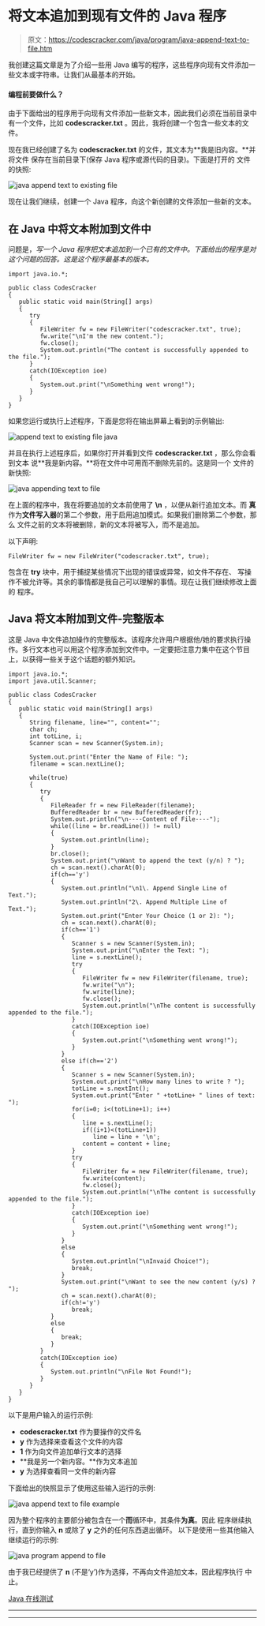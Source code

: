 # 将文本追加到现有文件的 Java 程序

> 原文：<https://codescracker.com/java/program/java-append-text-to-file.htm>

我创建这篇文章是为了介绍一些用 Java 编写的程序，这些程序向现有文件添加一些文本或字符串。让我们从最基本的开始。

#### 编程前要做什么？

由于下面给出的程序用于向现有文件添加一些新文本，因此我们必须在当前目录中有一个文件，比如 **codescracker.txt** 。因此，我将创建一个包含一些文本的文件。

现在我已经创建了名为 **codescracker.txt** 的文件，其文本为**我是旧内容。**并将文件 保存在当前目录下(保存 Java 程序或源代码的目录)。下面是打开的 文件的快照:

![java append text to existing file](img/f3f5d17d20274066a28f114b34deb5a1.png)

现在让我们继续，创建一个 Java 程序，向这个新创建的文件添加一些新的文本。

## 在 Java 中将文本附加到文件中

问题是，*写一个 Java 程序把文本追加到一个已有的文件中。下面给出的程序是对 这个问题的回答。这是这个程序最基本的版本。*

```
import java.io.*;

public class CodesCracker
{
   public static void main(String[] args)
   {
      try
      {
         FileWriter fw = new FileWriter("codescracker.txt", true);
         fw.write("\nI'm the new content.");
         fw.close();
         System.out.println("The content is successfully appended to the file.");
      }
      catch(IOException ioe)
      {
         System.out.print("\nSomething went wrong!");
      }
   }
}
```

如果您运行或执行上述程序，下面是您将在输出屏幕上看到的示例输出:

![append text to existing file java](img/51bf5dd7f71af7b205c6e80e19305ee0.png)

并且在执行上述程序后，如果你打开并看到文件 **codescracker.txt** ，那么你会看到文本 说**我是新内容。**将在文件中可用而不删除先前的。这是同一个 文件的新快照:

![java appending text to file](img/7d5135851881c67c5e646afa91e3748b.png)

在上面的程序中，我在将要追加的文本前使用了 **\n** ，以便从新行追加文本。而 **真**作为**文件写入器**的第二个参数，用于启用追加模式。如果我们删除第二个参数，那么 文件之前的文本将被删除，新的文本将被写入，而不是追加。

以下声明:

```
FileWriter fw = new FileWriter("codescracker.txt", true);
```

包含在 **try** 块中，用于捕捉某些情况下出现的错误或异常，如文件不存在、 写操作不被允许等。其余的事情都是我自己可以理解的事情。现在让我们继续修改上面的 程序。

## Java 将文本附加到文件-完整版本

这是 Java 中文件追加操作的完整版本。该程序允许用户根据他/她的要求执行操作。多行文本也可以用这个程序添加到文件中。一定要把注意力集中在这个节目上，以获得一些关于这个话题的额外知识。

```
import java.io.*;
import java.util.Scanner;

public class CodesCracker
{
   public static void main(String[] args)
   {
      String filename, line="", content="";
      char ch;
      int totLine, i;
      Scanner scan = new Scanner(System.in);

      System.out.print("Enter the Name of File: ");
      filename = scan.nextLine();

      while(true)
      {
         try
         {
            FileReader fr = new FileReader(filename);
            BufferedReader br = new BufferedReader(fr);
            System.out.println("\n----Content of File----");
            while((line = br.readLine()) != null)
            {
               System.out.println(line);
            }
            br.close();
            System.out.print("\nWant to append the text (y/n) ? ");
            ch = scan.next().charAt(0);
            if(ch=='y')
            {
               System.out.println("\n1\. Append Single Line of Text.");
               System.out.println("2\. Append Multiple Line of Text.");
               System.out.print("Enter Your Choice (1 or 2): ");
               ch = scan.next().charAt(0);
               if(ch=='1')
               {
                  Scanner s = new Scanner(System.in);
                  System.out.print("\nEnter the Text: ");
                  line = s.nextLine();
                  try
                  {
                     FileWriter fw = new FileWriter(filename, true);
                     fw.write("\n");
                     fw.write(line);
                     fw.close();
                     System.out.println("\nThe content is successfully appended to the file.");
                  }
                  catch(IOException ioe)
                  {
                     System.out.print("\nSomething went wrong!");
                  }
               }
               else if(ch=='2')
               {
                  Scanner s = new Scanner(System.in);
                  System.out.print("\nHow many lines to write ? ");
                  totLine = s.nextInt();
                  System.out.print("Enter " +totLine+ " lines of text: ");
                  for(i=0; i<(totLine+1); i++)
                  {
                     line = s.nextLine();
                     if((i+1)<(totLine+1))
                        line = line + '\n';
                     content = content + line;
                  }
                  try
                  {
                     FileWriter fw = new FileWriter(filename, true);
                     fw.write(content);
                     fw.close();
                     System.out.println("\nThe content is successfully appended to the file.");
                  }
                  catch(IOException ioe)
                  {
                     System.out.print("\nSomething went wrong!");
                  }
               }
               else
               {
                  System.out.println("\nInvaid Choice!");
                  break;
               }
               System.out.print("\nWant to see the new content (y/s) ? ");
               ch = scan.next().charAt(0);
               if(ch!='y')
                  break;
            }
            else
            {
               break;
            }
         }
         catch(IOException ioe)
         {
            System.out.println("\nFile Not Found!");
         }
      }
   }
}
```

以下是用户输入的运行示例:

*   **codescracker.txt** 作为要操作的文件名
*   **y** 作为选择来查看这个文件的内容
*   **1** 作为向文件追加单行文本的选择
*   **我是另一个新内容。**作为文本追加
*   **y** 为选择查看同一文件的新内容

下面给出的快照显示了使用这些输入运行的示例:

![java append text to file example](img/0266cbfb048ed149bee7f5191edac48e.png)

因为整个程序的主要部分被包含在一个**而**循环中，其条件**为真**。因此 程序继续执行，直到你输入 **n** 或除了 **y** 之外的任何东西退出循环。 以下是使用一些其他输入继续运行的示例:

![java program append to file](img/b268761946dd949a60173b1ced912fbe.png)

由于我已经提供了 **n** (不是‘y’)作为选择，不再向文件追加文本，因此程序执行 中止。

[Java 在线测试](/exam/showtest.php?subid=1)

* * *

* * *